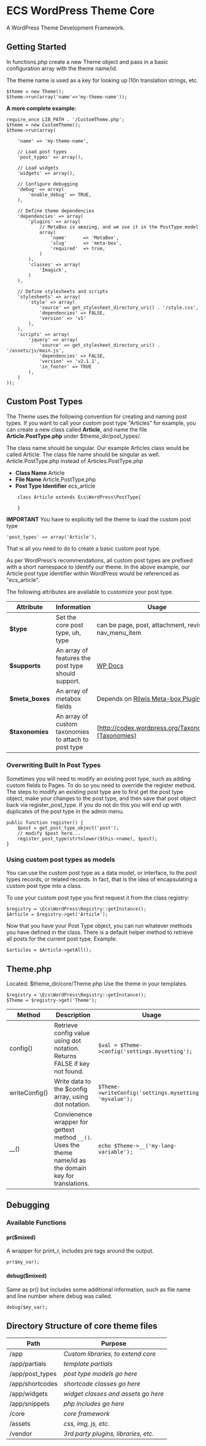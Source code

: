 # ECS WordPress Theme Core

A WordPress Theme Development Framework.

## Getting Started

In functions.php create a new Theme object and pass in a basic configuration array with the theme name/id.

The theme name is used as a key for looking up l10n translation strings, etc.

    $theme = new Theme();
    $theme->run(array('name'=>'my-theme-name'));
    

**A more complete example:**

    require_once LIB_PATH . '/CustomTheme.php';
    $theme = new CustomTheme();
    $theme->run(array(

        'name' => 'my-theme-name',
    
        // Load post types
        'post_types' => array(),
        
        // Load widgets
        'widgets' => array(),
        
        // Configure debugging
        'debug' => array(
            'enable_debug' => TRUE,
        ),
        
        // Define theme dependencies
        'dependencies' => array(
            'plugins' => array(
                // MetaBox is amazing, and we use it in the PostType model
                array(
                    'name'      => 'MetaBox',
                    'slug'      => 'meta-box',
                    'required'  => true,
                )
            ),
            'classes' => array(
                'Imagick',
            )
        ),
        
        // Define stylesheets and scripts
        'stylesheets' => array(
            'style' => array(
                'source' => get_stylesheet_directory_uri() . '/style.css',
                'dependencies' => FALSE,
                'version' => 'v1'
            ),
        ),
        'scripts' => array(
            'jquery' => array(
                'source' => get_stylesheet_directory_uri() . '/assets/js/main.js',
                'dependencies' => FALSE,
                'version' => 'v2.1.1',
                'in_footer' => TRUE
            ),
        )
    ));

## Custom Post Types

The Theme uses the following convention for creating and naming post types. If you want to call your custom post type "Articles" for example, you can create a new class called **Article**, and name the file **Article.PostType.php** under $theme_dir/post_types/.

The class name should be singular. Our example Articles class would be called Article. The class file name should be singular as well. Article.PostType.php instead of Articles.PostType.php

* **Class Name** Article
* **File Name** Article.PostType.php
* **Post Type Identifier** ecs_article

```
    class Article extends Ecs\WordPress\PostType{
        
    }
```

**IMPORTANT** You have to explicitly tell the theme to load the custom post type
    
    'post_types' => array('Article'),

That is all you need to do to create a basic custom post type. 

As per WordPress's recommendations, all custom post types are prefixed with a short namespace to identify our theme. In the above example, our Article post type identifier within WordPress would be referenced as "ecs_article". 

The following attributes are available to customize your post type.

Attribute | Information                      | Usage
--------- | -------------------------------- | -----
**$type** | Set the core post type, uh, type | can be page, post, attachment, revision, nav_menu_item
**$supports** | An array of features the post type should support. | [WP Docs](http://codex.wordpress.org/Function_Reference/post_type_supports)
**$meta_boxes** | An array of metabox fields | Depends on [Rilwis Meta-box Plugin](https://github.com/rilwis/meta-box)
**$taxonomies** | An array of custom taxonomies to attach to post type | [http://codex.wordpress.org/Taxonomies](Taxonomies)

### Overwriting Built In Post Types

Sometimes you will need to modify an existing post type, such as adding custom fields to Pages. To do so you need to override the register method. The steps to modify an existing post type are to first get the post type object, make your changes to the post type, and then save that post object back via register_post_type. If you do not do this you will end up with duplicates of the post type in the admin menu. 

    public function register() {
        $post = get_post_type_object('post');
        // modify $post here...
        register_post_type(strtolower($this->name), $post);
    }

### Using custom post types as models

You can use the custom post type as a data model, or interface, to the post types records, or related records. In fact, that is the idea of encapsulating a custom post type into a class. 

To use your custom post type you first request it from the class registry:

    $registry = \Ecs\WordPress\Registry::getInstance();
    $Article = $registry->get('Article');

Now that you have your Post Type object, you can run whatever methods you have defined in the class. There is a default helper method to retrieve all posts for the current post type. Example:

    $articles = $Article->getAll();

## Theme.php
Located: $theme_dir/core/Theme.php
Use the theme in your templates. 

    $registry = \Ecs\WordPress\Registry::getInstance();
    $Theme = $registry->get('Theme');

Method | Description | Usage
------ | ----------- | -----
config() | Retrieve config value using dot notation. Returns FALSE if key not found. | `$val = $Theme->config('settings.mysetting');`
writeConfig() | Write data to the $config array, using dot notation. | `$Theme->writeConfig('settings.mysetting', 'myvalue');` 
__() | Convienence wrapper for gettext method `__()`. Uses the theme name/id as the domain key for translations. | `echo $Theme->__('my-lang-variable');`

## Debugging

### Available Functions

#### pr($mixed)
A wrapper for print_r, includes pre tags around the output. 

    pr($my_var);

#### debug($mixed)
Same as pr() but includes some additional information, such as file name and line number where debug was called. 

    debug($my_var);

## Directory Structure of core theme files

Path | Purpose
---- | -------
/app | _Custom libraries, to extend core_
/app/partials | _template partials_
/app/post_types | _post type models go here_
/app/shortcodes | _shortcode classes go here_
/app/widgets | _widget classes and assets go here_
/app/snippets | _php includes go here_
/core | _core framework_
/assets | _css, img, js, etc._
/vendor | _3rd party plugins, libraries, etc._
    